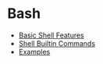 # Bash

- [Basic Shell Features](./basic-shell-features.ipynb)
- [Shell Builtin Commands](./shell-builtin-commands.ipynb)
- [Examples](./examples.ipynb)